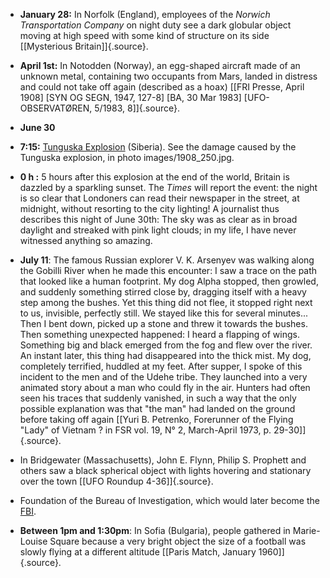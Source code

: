 ﻿

-   **January 28:** In Norfolk (England), employees of the
    *Norwich Transportation Company* on night duty see a dark globular object moving at high speed with some kind of structure on its side [\[Mysterious Britain\]]{.source}.


-   **April 1st:** In Notodden (Norway), an egg-shaped aircraft made of an unknown metal, containing two occupants from Mars, landed in distress and could not take off again (described as a hoax) [\[FRI Presse, April 1908\] \[SYN OG SEGN, 1947, 127-8\] \[BA, 30 Mar 1983\] \[UFO-OBSERVATØREN, 5/1983, 8\]]{.source}.


- **June 30**

-  **7:15:** [Tunguska Explosion](1908-06-30_Tunguska.html) (Siberia). See the damage caused by the Tunguska explosion, in photo images/1908_250.jpg.

-   **0 h :** 5 hours after this explosion at the end of the world, Britain is dazzled by a sparkling sunset. The *Times* will report the event: the night is so clear that Londoners can read their newspaper in the street, at midnight, without resorting to the city lighting! A journalist thus describes this night of June 30th: The sky was as clear as in broad daylight and streaked with pink light clouds; in my life, I have never witnessed anything so amazing.

-   **July 11**: The famous Russian explorer V. K. Arsenyev was walking
    along the Gobilli River when he made this encounter: I saw a trace
    on the path that looked like a human footprint. My dog Alpha
    stopped, then growled, and suddenly something stirred close by,
    dragging itself with a heavy step among the bushes. Yet this thing
    did not flee, it stopped right next to us, invisible, perfectly
    still. We stayed like this for several minutes... Then I bent down,
    picked up a stone and threw it towards the bushes. Then something
    unexpected happened: I heard a flapping of wings. Something big
    and black emerged from the fog and flew over the river. An instant
    later, this thing had disappeared into the thick mist. My dog,
    completely terrified, huddled at my feet. After supper, I spoke of
    this incident to the men and of the Udehe tribe. They launched
    into a very animated story about a man who could fly in the air.
    Hunters had often seen his traces that suddenly vanished, in such
    a way that the only possible explanation was that "the man" had
    landed on the ground before taking off again
    [[Yuri B. Petrenko, Forerunner of the Flying "Lady" of Vietnam ?
    in FSR vol. 19, N° 2, March-April 1973, p. 29-30]]{.source}.


- In Bridgewater (Massachusetts), John E. Flynn, Philip S. Prophett and others saw a black spherical object with lights hovering and stationary over the town [\[UFO Roundup 4-36\]]{.source}.


- Foundation of the Bureau of Investigation, which would later become the [FBI](FBI.html).


-   **Between 1pm and 1:30pm**: In Sofia (Bulgaria), people gathered in Marie-Louise Square because a very bright object the size of a football was slowly flying at a different altitude [\[Paris Match, January 1960\]]{.source}.
